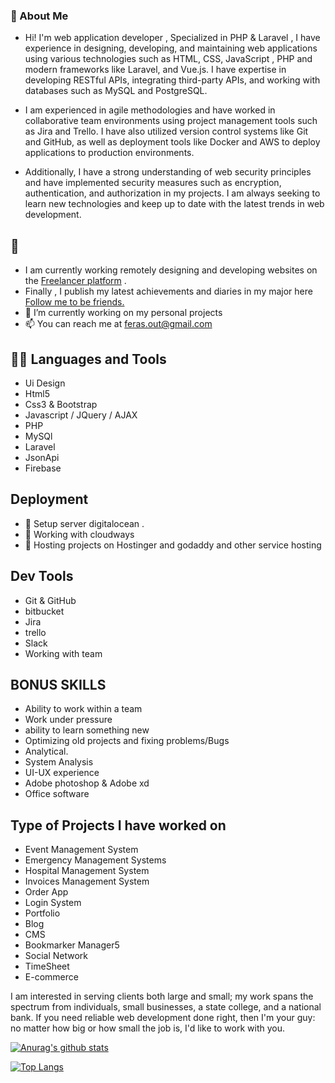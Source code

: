 ### 🤵 About Me 

* Hi! I'm web application developer , Specialized in PHP & Laravel ,  I have experience in designing, developing, and maintaining web applications using various technologies such as HTML, CSS, JavaScript , PHP and modern frameworks like Laravel, and Vue.js. I have expertise in developing RESTful APIs, integrating third-party APIs, and working with databases such as MySQL and PostgreSQL.

* I am experienced in agile methodologies and have worked in collaborative team environments using project management tools such as Jira and Trello. I have also utilized version control systems like Git and GitHub, as well as deployment tools like Docker and AWS to deploy applications to production environments.

* Additionally, I have a strong understanding of web security principles and have implemented security measures such as encryption, authentication, and authorization in my projects. I am always seeking to learn new technologies and keep up to date with the latest trends in web development.


## 🤵 
- I am currently working remotely designing and developing websites on the <a href="https://www.freelancer.com/u/ferasout">Freelancer platform</a> .
- Finally , I publish my latest achievements and diaries in my major here  <a href="https://www.linkedin.com/in/feras-anwer-abu-alkomboz-672523192/">Follow me to be friends.</a> 
- 🔭 I’m currently working on my personal projects
- 📫 You can reach me at feras.out@gmail.com

<!--  such as,
✬ Development of electronic stores
✬ Development of news websites
✬ Development of a Dashboard with all the details -->

## 👨‍💻 Languages and Tools
- Ui Design
- Html5
- Css3 & Bootstrap
- Javascript / JQuery / AJAX
- PHP
- MySQl
- Laravel
- JsonApi
- Firebase 

## Deployment 
- 🌟 Setup server digitalocean .
- 🌟 Working with cloudways 
- 🌟 Hosting projects on Hostinger and godaddy and other service hosting 
 
## Dev Tools 
- Git & GitHub
- bitbucket
- Jira 
- trello 
- Slack 
- Working with team 


## BONUS SKILLS
- Ability to work within a team
- Work under pressure
- ability to learn something new
- Optimizing old projects and fixing problems/Bugs 
- Analytical.
- System Analysis
- UI-UX experience
- Adobe photoshop & Adobe xd
- Office software

 
## Type of Projects I have worked on
- Event Management System
- Emergency Management Systems
- Hospital Management System
- Invoices Management System
- Order App
- Login System
- Portfolio
- Blog
- CMS
- Bookmarker Manager5
- Social Network
- TimeSheet
- E-commerce

I am interested in serving clients both large and small; my work spans the spectrum from individuals, small businesses, a state college, and a national bank. If you need reliable web development done right, then I'm your guy: no matter how big or how small the job is, I'd like to work with you.

<!-- ### ⚡️I specialize in developing back-end websites using the following technologies such as : -->

<!-- #### ✨Php
#### ✨Laravel
#### ✨Mysql
#### ✨API

### ⚡️ I have knowledge of the following : -->
<!-- 
#### ✔️html5 + Css3

#### ✔️animation Css3

#### ✔️Responsive Design

#### ✔️Bootstrap

#### ✔️UI design

#### ✔️Java Script

#### ✔️Git and Github -->

<!-- ### ⚡️ some techniques :

#### json + http requests

#### Ajax 

#### deploy - netlify and github page and herooku 

I can analyze and study all software systems and build a database of its own that works very efficiently in addition to providing all security and privacy technologies on the sites.

I try my best to come up with a quality product. Contact me and we will discuss your project in detail.
Portfolio Items -->



<!-- DESIGN new template by {{ wordpress }} -->

[![Anurag's github stats](https://github-readme-stats.vercel.app/api?username=firasabualkomboz)](https://github.com/anuraghazra/github-readme-stats)

[![Top Langs](https://github-readme-stats.vercel.app/api/top-langs/?username=firasabualkomboz&layout=compact)](https://github.com/anuraghazra/github-readme-stats)
<br>
<br>

<!-- <i>Follow me around the web:</i>
 -->
